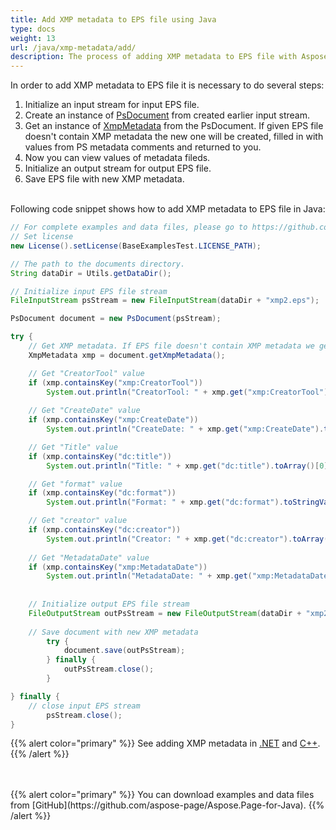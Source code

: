 ```yaml
---
title: Add XMP metadata to EPS file using Java
type: docs
weight: 13
url: /java/xmp-metadata/add/
description: The process of adding XMP metadata to EPS file with Aspose.Page API solution for Java is explained and illustrated with the code snippets here.
---
```


<!--
{{% alert color="primary" %}} 

You can check the quality of Aspose.Page EPS to PDF conversion and view the results via free online <a nofollow href="https://products.aspose.app/page/conversion/eps-to-pdf">EPS to PDF Converter</a> {{% /alert %}}
-->

In order to add XMP metadata to EPS file it is necessary to do several steps:
1. Initialize an input stream for input EPS file.
2. Create an instance of [PsDocument](https://apireference.aspose.com/page/java/com.aspose.eps/psdocument) from created earlier input stream.
3. Get an instance of [XmpMetadata](https://apireference.aspose.com/page/java/com.aspose.eps.xmp/xmpmetadata) from the PsDocument. If given EPS file doesn't contain XMP metadata the new one
will be created, filled in with values from PS metadata comments and returned to you.
4. Now you can view values of metadata fileds.
5. Initialize an output stream for output EPS file.
6. Save EPS file with new XMP metadata.

<br>Following code snippet shows how to add XMP metadata to EPS file in Java:
<br>
```Java
// For complete examples and data files, please go to https://github.com/aspose-page/Aspose.Page-for-Java
// Set license
new License().setLicense(BaseExamplesTest.LICENSE_PATH);

// The path to the documents directory.
String dataDir = Utils.getDataDir();

// Initialize input EPS file stream
FileInputStream psStream = new FileInputStream(dataDir + "xmp2.eps");

PsDocument document = new PsDocument(psStream);

try {
    // Get XMP metadata. If EPS file doesn't contain XMP metadata we get new one filled with values from PS metadata comments (%%Creator, %%CreateDate, %%Title etc)
    XmpMetadata xmp = document.getXmpMetadata();

    // Get "CreatorTool" value
    if (xmp.containsKey("xmp:CreatorTool"))
        System.out.println("CreatorTool: " + xmp.get("xmp:CreatorTool").toStringValue());
    
    // Get "CreateDate" value
    if (xmp.containsKey("xmp:CreateDate"))
        System.out.println("CreateDate: " + xmp.get("xmp:CreateDate").toStringValue());

    // Get "Title" value
    if (xmp.containsKey("dc:title"))
        System.out.println("Title: " + xmp.get("dc:title").toArray()[0].toStringValue());

    // Get "format" value
    if (xmp.containsKey("dc:format"))
        System.out.println("Format: " + xmp.get("dc:format").toStringValue());

    // Get "creator" value
    if (xmp.containsKey("dc:creator"))
        System.out.println("Creator: " + xmp.get("dc:creator").toArray()[0].toStringValue());
    
    // Get "MetadataDate" value
    if (xmp.containsKey("xmp:MetadataDate"))
        System.out.println("MetadataDate: " + xmp.get("xmp:MetadataDate").toStringValue());
    
    
    // Initialize output EPS file stream
    FileOutputStream outPsStream = new FileOutputStream(dataDir + "xmp2_changed.eps");
    
    // Save document with new XMP metadata
		try {			
			document.save(outPsStream);
		} finally {
			outPsStream.close();
		}

} finally {
    // close input EPS stream
		psStream.close();
}
```
{{% alert color="primary" %}}
See adding XMP metadata in [.NET](/page/net/xmp-metadata/add/) and [C++](/page/cpp/xmp-metadata/add/).
{{% /alert %}}

<!--
{{% alert color="primary" %}}
Evaluate EPS to PDF conversion online on our <a nofollow href="https://products.aspose.app/page/conversion/eps-to-pdf">EPS to PDF Converter</a>. You can convert several EPS files to PDF at once and dowload results in a few seconds.
 {{% /alert %}}
-->
<br>
<br>
{{% alert color="primary" %}}
You can download examples and data files from [GitHub](https://github.com/aspose-page/Aspose.Page-for-Java). {{% /alert %}}